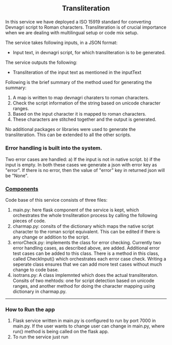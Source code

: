 ## <p align="center"><b>Transliteration</b><br></p>

In this service we have deployed a ISO 15919 standard for converting Devnagri script to Roman characters. Transliteration is of crucial importance when we are dealing with multilingual setup or code mix setup.

The service takes following inputs, in a JSON format:
- Input text, in devnagri script, for which transliteration is to be generated.

The service outputs the following:
- Transliteration of the input text as mentioned in the inputText

Following is the brief summary of the method used for generating the summary:

1. A map is written to map devnagri charaters to roman characters.
2. Check the script information of the string based on unicode character ranges.
3. Based on the input character it is mapped to roman characters.
4. These characters are stitched together and the output is generated.

No additional packages or libraries were used to generate the transliteration. This can be extended to all the other scripts.

### Error handling is built into the system.

Two error cases are handled:
a) If the input is not in native script.
b) if the input is empty.
In both these cases we generate a json with error key as "error". If there is no error, then the value of "error" key in returned json will be "None".

### <p><b><u>Components</u></b><br></p>
Code base of this service consists of three files:
1. main.py: here flask component of the service is kept, which orchestrates the whole trnsliteration process by calling the following pieces of code.
2. charmap.py: consits of the dictionary which maps the native script character to the roman script equivalent. This can be edited if there is any change or addition to the script.
3. errorCheck.py: implements the class for error checking. Currently two error handling cases, as described above, are added. Additional error test cases can be added to this class. There is a method in this class, called CheckInput() which orchestrates each error case check. Writing a seperate class ensures that we can add more test cases without much change to code base.
4. isotrans.py: A class implemnted which does the actual transliteraton. Consits of two mehtods: one for script detection based on unicode ranges, and another method for doing the character mapping using dictionary in charmap.py.

-----

### How to Run the app
1. Flask service written in main.py is configured to run by port 7000 in main.py. If the user wants to change user can change in main.py, where run() method is being called on the flask app.
2. To run the service just run
```$flask main.py
```

